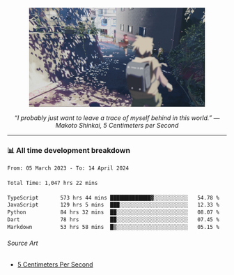 <p align="center"><img src="asset/header.jpg" width="80%"/></p>
<p align="center"><i>“I probably just want to leave a trace of myself behind in this world.” ― Makoto Shinkai, 5 Centimeters per Second</i></p>

---
<!--
<details>
  <summary>📃 My Resume</summary>

### Education

- 📖 **Computer Science**\
📆 10/2021 - present\
📍 **Thang Long University** - Hoang Mai, Hanoi, Vietnam

### Experience

<img align="right" src="https://img.shields.io/badge/Figma-F24E1E?style=flat&logo=figma&logoColor=white"/>
<img align="right" src="https://img.shields.io/badge/node.js-6DA55F?style=flat&logo=node.js&logoColor=white"/>
<img align="right" src="https://img.shields.io/badge/Next.js-black?style=flat&logo=next.js&logoColor=white"/>
<img align="right" src="https://img.shields.io/badge/TypeScript-007ACC?style=flat&logo=typescript&logoColor=white"/>


- 👨‍💻 **Frontend Web Intern**\
📆 07/2023 - present\
📍 **MQ ICT Solutions** - Hoang Mai, Hanoi, Vietnam
</details> 
-->

### 📊 All time development breakdown

<!--START_SECTION:waka-->

```txt
From: 05 March 2023 - To: 14 April 2024

Total Time: 1,047 hrs 22 mins

TypeScript       573 hrs 44 mins █████████████▓░░░░░░░░░░░   54.78 %
JavaScript       129 hrs 5 mins  ███░░░░░░░░░░░░░░░░░░░░░░   12.33 %
Python           84 hrs 32 mins  ██░░░░░░░░░░░░░░░░░░░░░░░   08.07 %
Dart             78 hrs          ██░░░░░░░░░░░░░░░░░░░░░░░   07.45 %
Markdown         53 hrs 58 mins  █▒░░░░░░░░░░░░░░░░░░░░░░░   05.15 %
```

<!--END_SECTION:waka-->

###### Source Art

-  [5 Centimeters Per Second](https://wallhaven.cc/w/nrowq1)

